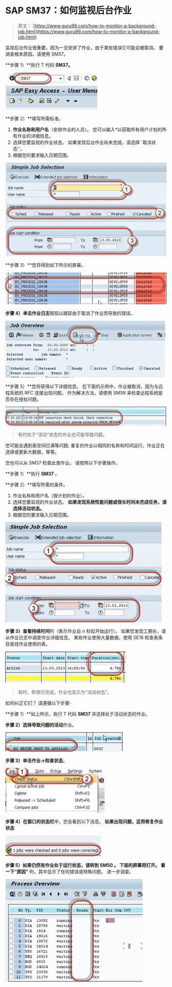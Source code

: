 # SAP SM37：如何监视后台作业

> 原文： [https://www.guru99.com/how-to-monitor-a-background-job.html](https://www.guru99.com/how-to-monitor-a-background-job.html)

监视后台作业很重要，因为一旦安排了作业，由于某些错误它可能会被取消。 要调查根本原因，请使用 SM37。

**步骤 1）**执行 T 代码 **SM37。**

![SAP SM37: How to Monitor a Background Job](img/d11322d20a3300f050623526a3cfac05.png "How to Monitor a Background Job in SAP")

**步骤 2）**填写所需标准。

1.  **作业名称和用户名**（安排作业的人员）。 您可以输入*以获取所有用户计划的所有作业的详细信息。
2.  选择您要监视的作业状态。 如果发现后台作业尚未完成，请选择``取消状态''。
3.  根据您的要求输入日期范围。

![SAP SM37: How to Monitor a Background Job](img/6fd6e8a5847e1c379ea8f2c95d8ba0c8.png "How to Monitor a Background Job in SAP")

**步骤 3）**您将得到如下所示的屏幕。

![SAP SM37: How to Monitor a Background Job](img/0e18568d2317aec4ca55cd10ddf28e97.png "How to Monitor a Background Job in SAP")

**步骤 4）**单击**作业日志**按钮以跟踪由于取消了作业而导致的错误。

![SAP SM37: How to Monitor a Background Job](img/5983027d7fa95a87faa89382cebf6b9d.png "How to Monitor a Background Job in SAP")

**步骤 5）**您将获得以下详细信息。 在下面的示例中，作业被取消，因为与远程系统的 RFC 连接出现问题。 作为解决方法，请使用 SM59 来检查远程系统是否存在授权问题。

![SAP SM37: How to Monitor a Background Job](img/a79e29ac64d9e23821921eae183f8524.png "How to Monitor a Background Job in SAP")

> 有时处于“活动”状态的作业也可能导致问题。

您可能会遇到表空间已满等问题; 重复的作业以相同的名称和时间运行，作业正在选择或更新大数据，等等。

您也可以从 SM37 检查此类作业。 请按照以下步骤操作。

**步骤 1）**执行 **SM37** 。

**步骤 2）**填写所需的条件。

1.  作业名称和用户名（按计划的作业）。
2.  选择您要监视的作业状态。 **如果发现系统性能问题或很长时间未完成任务，请选择活动状态。**
3.  根据您的要求输入日期范围。

![SAP SM37: How to Monitor a Background Job](img/038c60aafa378bedf79e43f667596fbb.png "How to Monitor a Background Job in SAP")

**步骤 3）**查看**持续时间**列（表示作业自 n 秒起开始运行）。 如果您发现工期长，请从作业日志中调查作业详细信息。 某些作业使用大量数据。使用 SE16 检查表条目查找作业使用的表。

![SAP SM37: How to Monitor a Background Job](img/b9b02e478349fcd88fa5b388dd210ae4.png "How to Monitor a Background Job in SAP")

> 有时，即使已完成，作业也显示为“活动状态”。

如何纠正它们？ 请遵循以下步骤-

**步骤 1）**如上所示，执行 T 代码 **SM37** 并选择处于活动状态的作业。

**步骤 2）**选择导致问题的**活动**作业。

![SAP SM37: How to Monitor a Background Job](img/41b0915a24c70fda864a56eea2bebe60.png "How to Monitor a Background Job in SAP")

**步骤 3）**单击**作业->检查状态**。

![SAP SM37: How to Monitor a Background Job](img/8f3dae1989a1aa1f640a3c7a4dace28f.png "How to Monitor a Background Job in SAP")

**步骤 4）**在窗口的**状态栏**中，您会看到以下消息。 **如果出现问题，这将修复作业状态**

![SAP SM37: How to Monitor a Background Job](img/3a27e783b51cde9e9ab981adaed87479.png "How to Monitor a Background Job in SAP")

**步骤 5）**如果仍然有作业处于运行状态，请转到 **SM50** 。 下面的屏幕将打开。 看一下**“原因”** 列，其中显示了任何错误或特殊问题。 进一步调查。

![SAP SM37: How to Monitor a Background Job](img/468b2f697f4efd2e02e5653de039b241.png "How to Monitor a Background Job in SAP")